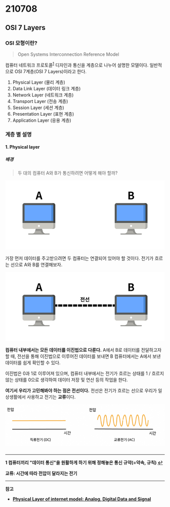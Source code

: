 # 210708



## OSI 7 Layers



### OSI 모형이란?

> Open Systems Interconnection Reference Model

컴퓨터 네트워크 프로토콜<sup id="a1">[1](#footnotea1)</sup> 디자인과 통신을 계층으로 나누어 설명한 모델이다.
일반적으로 OSI 7계층(OSI 7 Layers)이라고 한다.

1. Physical Layer (물리 계층)
2. Data Link Layer (데이터 링크 계층)
3. Network Layer (네트워크 계층)
4. Transport Layer (전송 계층)
5. Session Layer (세션 계층)
6. Presentation Layer (표현 계층)
7. Application Layer (응용 계층)



### 계층 별 설명

#### 1. Physical layer

##### 배경

> 두 대의 컴퓨터 A와 B가 통신하려면 어떻게 해야 할까?

![image-20210708172648935](README.assets/image-20210708172648935.png)

가장 먼저 데이터를 주고받으려면 두 컴퓨터는 연결되어 있어야 할 것이다. 전기가 흐르는 선으로 A와 B를 연결해보자.

![image-20210708173148966](README.assets/image-20210708173148966.png)

**컴퓨터 내부에서는 모든 데이터를 이진법으로 다룬다.**
A에서 B로 데이터를 전달하고자 할 때, 전선을 통해 이진법으로 이루어진 데이터를 보내면 B 컴퓨터에서는 A에서 보낸 데이터를 쉽게 확인할 수 있다.

이진법은 0과 1로 이루어져 있으며, 컴퓨터 내부에서는 전기가 흐르는 상태를 1 / 흐르지 않는 상태를 0으로 생각하여 데이터 저장 및 연산 등의 작업을 한다.

**여기서 우리가 고민해봐야 하는 점은 전선이다.**
전선은 전기가 흐르는 선으로 우리가 일상생활에서 사용하고 전기는 **교류**이다.

![](README.assets/thumb-ce69126928571c866398c4ed2d1e71e5_1490672800_73_700x184.png)

### 





---

<b id="footnotea1">1<b> 컴퓨터끼리 "데이터 통신"을 원활하게 하기 위해 정해놓은 통신 규약(=약속, 규칙) [↩](#a1)

교류: 시간에 따라 전압이 달라지는 전기



---

참고

- [Physical Layer of internet model: Analog, Digital Data and Signal](https://www.indiastudychannel.com/resources/171556-Physical-Layer-of-internet-model-Analog-Digital-Data-and-Signal.aspx)



























